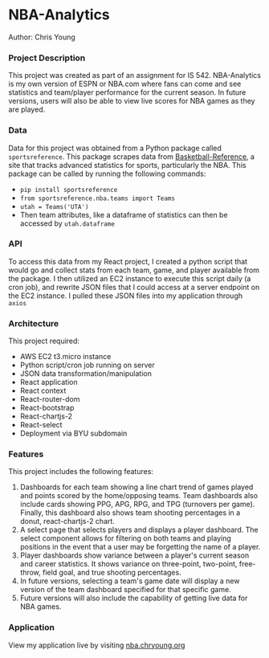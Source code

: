 # NBA-Analytics
Author: Chris Young

### Project Description
This project was created as part of an assignment for IS 542. NBA-Analytics is my own version of ESPN or NBA.com where fans can come and see statistics and team/player performance for the current season. In future versions, users will also be able to view live scores for NBA games as they are played.

### Data
Data for this project was obtained from a Python package called `sportsreference`. This package scrapes data from [Basketball-Reference](https://www.basketball-reference.com/), a site that tracks advanced statistics for sports, particularly the NBA. This package can be called by running the following commands:
* `pip install sportsreference`
* `from sportsreference.nba.teams import Teams`
* `utah = Teams('UTA')`
* Then team attributes, like a dataframe of statistics can then be accessed by `utah.dataframe`

### API
To access this data from my React project, I created a python script that would go and collect stats from each team, game, and player available from the package. I then utilized an EC2 instance to execute this script daily (a cron job), and rewrite JSON files that I could access at a server endpoint on the EC2 instance. I pulled these JSON files into my application through `axios`

### Architecture
This project required:
* AWS EC2 t3.micro instance
* Python script/cron job running on server
* JSON data transformation/manipulation
* React application
* React context
* React-router-dom
* React-bootstrap
* React-chartjs-2
* React-select
* Deployment via BYU subdomain

### Features
This project includes the following features: 
1. Dashboards for each team showing a line chart trend of games played and points scored by the home/opposing teams. Team dashboards also include cards showing PPG, APG, RPG, and TPG (turnovers per game). Finally, this dashboard also shows team shooting percentages in a donut, react-chartjs-2 chart.
2. A select page that selects players and displays a player dashboard. The select component allows for filtering on both teams and playing positions in the event that a user may be forgetting the name of a player.
3. Player dashboards show variance between a player's current season and career statistics. It shows variance on three-point, two-point, free-throw, field goal, and true shooting percentages.
4. In future versions, selecting a team's game date will display a new version of the team dashboard specified for that specific game.
5. Future versions will also include the capability of getting live data for NBA games.

### Application
View my application live by visiting [nba.chryoung.org](nba.chryoung.org)
